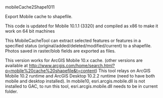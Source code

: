 mobileCache2Shape1011

Export Mobile cache to shapefile.

This code is updated for Mobile 10.1.1 (3320) and compiled as x86 to make it work on 64 bit machines

This MobileCacheTool can extract selected features or features in a specified status (original/added/deleted/modified/current) to a shapefile. Photos saved in raster/blob fields are exported as files.

This version works for ArcGIS Mobile 10.x cache. (other versions are available at http://www.arcgis.com/home/search.html?q=mobile%20cache%20shapefile&t=content) This tool relays on ArcGIS Mobile 10.2 runtime and ArcGIS Desktop 10.2.2 runtime (need to have both mobile and desktop installed). In mobile10, esri.arcgis.mobile.dll is not installed to GAC, to run this tool, esri.arcgis.mobile.dll needs to be in current folder.
